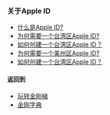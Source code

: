 ### 关于Apple ID
- [什么是Apple ID?]()
- [为何需要一个台湾区Apple ID?]()
- [如何创建一个台湾区Apple ID？]()
- [为何需要一个美州区Apple ID?]()
- [如何创建一个台湾区Apple ID？]()

#### 返回到
- [玩转金刚梯](https://github.com/a2zitpro/web/blob/master/LadderFree/A.md)
- [金刚字典](https://github.com/a2zitpro/web/blob/master/LadderFree/kkDictionary/KKDictionary.md)
